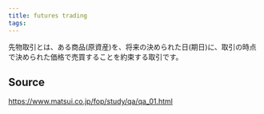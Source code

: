 ```yaml
---
title: futures trading
tags: 
---
```


先物取引とは、ある商品(原資産)を、将来の決められた日(期日)に、取引の時点で決められた価格で売買することを約束する取引です。

## Source
https://www.matsui.co.jp/fop/study/qa/qa_01.html